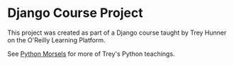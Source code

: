 Django Course Project
=====================

This project was created as part of a Django course taught by Trey Hunner on the O'Reilly Learning Platform.

See [Python Morsels][] for more of Trey's Python teachings.


[Python Morsels]: https://www.pythonmorsels.com
